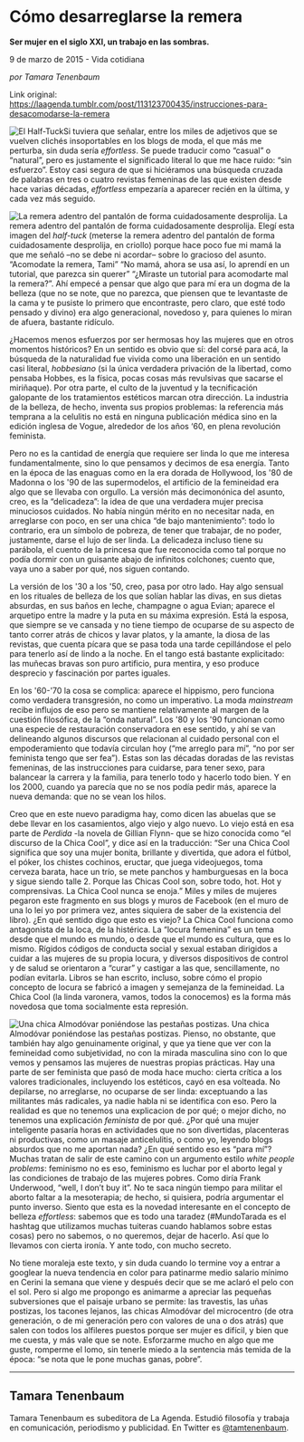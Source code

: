 # Cómo desarreglarse la remera

**Ser mujer en el siglo XXI, un trabajo en las sombras.**

9 de marzo de 2015 - Vida cotidiana

_por Tamara Tenenbaum_

Link original: https://laagenda.tumblr.com/post/113123700435/instrucciones-para-desacomodarse-la-remera

![El Half-Tuck](https://64.media.tumblr.com/8b6dd7d9543cc7d56b89ae70bb087a53/tumblr_inline_pk0l6h0POV1t6q87u_500.jpg)Si tuviera que señalar, entre los miles de adjetivos que se vuelven clichés insoportables en los blogs de moda, el que más me perturba, sin duda sería *effortless*. Se puede traducir como “casual” o “natural”, pero es justamente el significado literal lo que me hace ruido: “sin esfuerzo”. Estoy casi segura de que si hiciéramos una búsqueda cruzada de palabras en tres o cuatro revistas femeninas de las que existen desde hace varias décadas, *effortless* empezaría a aparecer recién en la última, y cada vez más seguido. 

![La remera adentro del pantalón de forma cuidadosamente desprolija.](https://64.media.tumblr.com/8b6dd7d9543cc7d56b89ae70bb087a53/tumblr_inline_pk0l6h0POV1t6q87u_500.jpg) La remera adentro del pantalón de forma cuidadosamente desprolija. Elegí esta imagen del *half-tuck* (meterse la remera adentro del pantalón de forma cuidadosamente desprolija, en criollo) porque hace poco fue mi mamá la que me señaló –no se debe ni acordar– sobre lo gracioso del asunto. “Acomodate la remera, Tami” “No mamá, ahora se usa así, lo aprendí en un tutorial, que parezca sin querer” “¿Miraste un tutorial para acomodarte mal la remera?”. Ahí empecé a pensar que algo que para mí era un dogma de la belleza (que no se note, que no parezca, que piensen que te levantaste de la cama y te pusiste lo primero que encontraste, pero claro, que esté todo pensado y divino) era algo generacional, novedoso y, para quienes lo miran de afuera, bastante ridículo.

¿Hacemos menos esfuerzos por ser hermosas hoy las mujeres que en otros momentos históricos? En un sentido es obvio que sí: del corsé para acá, la búsqueda de la naturalidad fue vivida como una liberación en un sentido casi literal, *hobbesiano* (si la única verdadera privación de la libertad, como pensaba Hobbes, es la física, pocas cosas más revulsivas que sacarse el miriñaque). Por otra parte, el culto de la juventud y la tecnificación galopante de los tratamientos estéticos marcan otra dirección. La industria de la belleza, de hecho, inventa sus propios problemas: la referencia más temprana a la celulitis no está en ninguna publicación médica sino en la edición inglesa de Vogue, alrededor de los años ‘60, en plena revolución feminista.

Pero no es la cantidad de energía que requiere ser linda lo que me interesa fundamentalmente, sino lo que pensamos y decimos de esa energía. Tanto en la época de las enaguas como en la era dorada de Hollywood, los '80 de Madonna o los '90 de las supermodelos, el artificio de la femineidad era algo que se llevaba con orgullo. La versión más decimonónica del asunto, creo, es la “delicadeza”: la idea de que una verdadera mujer precisa minuciosos cuidados. No había ningún mérito en no necesitar nada, en arreglarse con poco, en ser una chica “de bajo mantenimiento”: todo lo contrario, era un símbolo de pobreza, de tener que trabajar, de no poder, justamente, darse el lujo de ser linda. La delicadeza incluso tiene su parábola, el cuento de la princesa que fue reconocida como tal porque no podía dormir con un guisante abajo de infinitos colchones; cuento que, vaya uno a saber por qué, nos siguen contando.

La versión de los '30 a los '50, creo, pasa por otro lado. Hay algo sensual en los rituales de belleza de los que solían hablar las divas, en sus dietas absurdas, en sus baños en leche, champagne o agua Evian; aparece el arquetipo entre la madre y la puta en su máxima expresión. Está la esposa, que siempre se ve cansada y no tiene tiempo de ocuparse de su aspecto de tanto correr atrás de chicos y lavar platos, y la amante, la diosa de las revistas, que cuenta pícara que se pasa toda una tarde cepillándose el pelo para tenerlo así de lindo a la noche. En el tango está bastante explicitado: las muñecas bravas son puro artificio, pura mentira, y eso produce desprecio y fascinación por partes iguales.

En los '60-'70 la cosa se complica: aparece el hippismo, pero funciona como verdadera transgresión, no como un imperativo. La moda *mainstream* recibe influjos de eso pero se mantiene relativamente al margen de la cuestión filosófica, de la “onda natural”. Los '80 y los '90 funcionan como una especie de restauración conservadora en ese sentido, y ahí se van delineando algunos discursos que relacionan al cuidado personal con el empoderamiento que todavía circulan hoy (“me arreglo para mí”, “no por ser feminista tengo que ser fea”). Estas son las décadas doradas de las revistas femeninas, de las instrucciones para cuidarse, para tener sexo, para balancear la carrera y la familia, para tenerlo todo y hacerlo todo bien. Y en los 2000, cuando ya parecía que no se nos podía pedir más, aparece la nueva demanda: que no se vean los hilos.

Creo que en este nuevo paradigma hay, como dicen las abuelas que se debe llevar en los casamientos, algo viejo y algo nuevo. Lo viejo está en esa parte de *Perdida* -la novela de Gillian Flynn- que se hizo conocida como “el discurso de la Chica Cool”, y dice así en la traducción: “Ser una Chica Cool significa que soy una mujer bonita, brillante y divertida, que adora el fútbol, el póker, los chistes cochinos, eructar, que juega videojuegos, toma cerveza barata, hace un trío, se mete panchos y hamburguesas en la boca y sigue siendo talle 2. Porque las Chicas Cool son, sobre todo, hot. Hot y comprensivas. La Chica Cool nunca se enoja.” Miles y miles de mujeres pegaron este fragmento en sus blogs y muros de Facebook (en el muro de una lo leí yo por primera vez, antes siquiera de saber de la existencia del libro). ¿En qué sentido digo que esto es viejo? La Chica Cool funciona como antagonista de la loca, de la histérica. La “locura femenina” es un tema desde que el mundo es mundo, o desde que el mundo es cultura, que es lo mismo. Rígidos códigos de conducta social y sexual estaban dirigidos a cuidar a las mujeres de su propia locura, y diversos dispositivos de control y de salud se orientaron a “curar” y castigar a las que, sencillamente, no podían evitarla. Libros se han escrito, incluso, sobre cómo el propio concepto de locura se fabricó a imagen y semejanza de la femineidad. La Chica Cool (la linda varonera, vamos, todos la conocemos) es la forma más novedosa que toma socialmente esta represión.

![Una chica Almodóvar poniéndose las pestañas postizas.](https://64.media.tumblr.com/60dccc71f045a76a704bf3e59dcecb4a/tumblr_inline_pk0l6ivi2D1t6q87u_500.jpg) Una chica Almodóvar poniéndose las pestañas postizas. Pienso, no obstante, que también hay algo genuinamente original, y que ya tiene que ver con la femineidad como subjetividad, no con la mirada masculina sino con lo que vemos y pensamos las mujeres de nuestras propias prácticas. Hay una parte de ser feminista que pasó de moda hace mucho: cierta crítica a los valores tradicionales, incluyendo los estéticos, cayó en esa volteada. No depilarse, no arreglarse, no ocuparse de ser linda: exceptuando a las militantes más radicales, ya nadie habla ni se identifica con eso. Pero la realidad es que no tenemos una explicacion de por qué; o mejor dicho, no tenemos una explicación *feminista* de por qué. ¿Por qué una mujer inteligente pasaría horas en actividades que no son divertidas, placenteras ni productivas, como un masaje anticelulitis, o como yo, leyendo blogs absurdos que no me aportan nada? ¿En qué sentido eso es “para mí”? Muchas tratan de salir de este camino con un argumento estilo *white people problems*: feminismo no es eso, feminismo es luchar por el aborto legal y las condiciones de trabajo de las mujeres pobres. Como diría Frank Underwood, “well, I don’t buy it”. No te saca ningún tiempo para militar el aborto faltar a la mesoterapia; de hecho, si quisiera, podría argumentar el punto inverso. Siento que esta es la novedad interesante en el concepto de belleza *effortless*: sabemos que es todo una taradez (#MundoTarada es el hashtag que utilizamos muchas tuiteras cuando hablamos sobre estas cosas) pero no sabemos, o no queremos, dejar de hacerlo. Así que lo llevamos con cierta ironía. Y ante todo, con mucho secreto.

No tiene moraleja este texto, y sin duda cuando lo termine voy a entrar a googlear la nueva tendencia en color para patinarme medio salario mínimo en Cerini la semana que viene y después decir que se me aclaró el pelo con el sol. Pero si algo me propongo es animarme a apreciar las pequeñas subversiones que el paisaje urbano se permite: las travestis, las uñas postizas, los tacones lejanos, las chicas Almodóvar del microcentro (de otra generación, o de mi generación pero con valores de una o dos atrás) que salen con todos los alfileres puestos porque ser mujer es difícil, y bien que me cuesta, y más vale que se note. Esforzarme mucho en algo que me guste, romperme el lomo, sin tenerle miedo a la sentencia más temida de la época: “se nota que le pone muchas ganas, pobre”.



---

 Tamara Tenenbaum
-----------------

 Tamara Tenenbaum es subeditora de La Agenda. Estudió filosofía y trabaja en comunicación, periodismo y publicidad. En Twitter es [@tamtenenbaum](http://www.twitter.com/tamtenenbaum).

